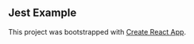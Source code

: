 ## Jest Example

This project was bootstrapped with [Create React App](https://github.com/facebookincubator/create-react-app).
